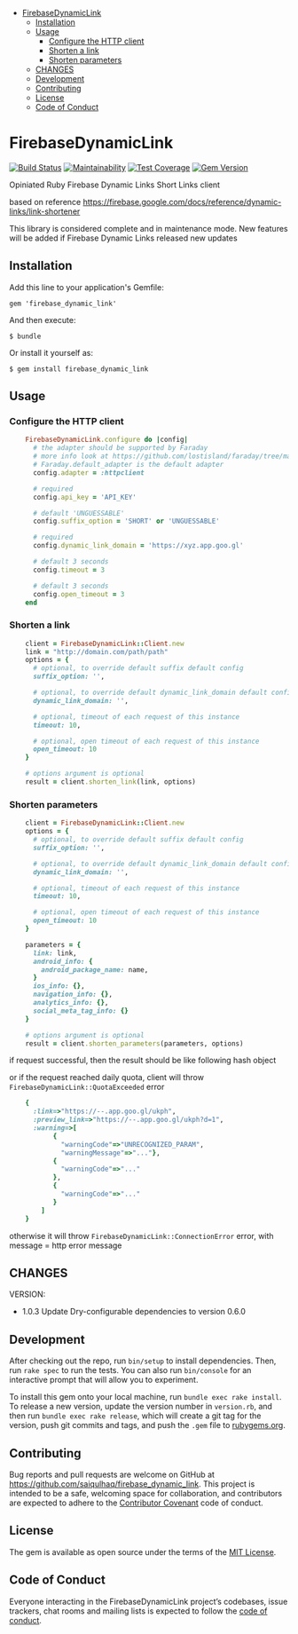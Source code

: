 
<!-- vim-markdown-toc GFM -->

+ [FirebaseDynamicLink](#firebasedynamiclink)
    * [Installation](#installation)
    * [Usage](#usage)
        - [Configure the HTTP client](#configure-the-http-client)
        - [Shorten a link](#shorten-a-link)
        - [Shorten parameters](#shorten-parameters)
    * [CHANGES](#changes)
    * [Development](#development)
    * [Contributing](#contributing)
    * [License](#license)
    * [Code of Conduct](#code-of-conduct)

<!-- vim-markdown-toc -->

# FirebaseDynamicLink

[![Build Status](https://travis-ci.org/saiqulhaq/firebase_dynamic_link.svg?branch=master)](https://travis-ci.org/saiqulhaq/firebase_dynamic_link)
[![Maintainability](https://api.codeclimate.com/v1/badges/0e2629515335c72ef80d/maintainability)](https://codeclimate.com/github/saiqulhaq/firebase_dynamic_link/maintainability)
[![Test Coverage](https://api.codeclimate.com/v1/badges/0e2629515335c72ef80d/test_coverage)](https://codeclimate.com/github/saiqulhaq/firebase_dynamic_link/test_coverage)
[![Gem Version](https://badge.fury.io/rb/firebase_dynamic_link.svg)](https://badge.fury.io/rb/firebase_dynamic_link)

Opiniated Ruby Firebase Dynamic Links Short Links client 

based on reference https://firebase.google.com/docs/reference/dynamic-links/link-shortener

This library is considered complete and in maintenance mode. New features will be added if Firebase Dynamic Links released new updates

## Installation

Add this line to your application's Gemfile:

    gem 'firebase_dynamic_link'

And then execute:

    $ bundle

Or install it yourself as:

    $ gem install firebase_dynamic_link

## Usage

### Configure the HTTP client

```ruby
    FirebaseDynamicLink.configure do |config|
      # the adapter should be supported by Faraday
      # more info look at https://github.com/lostisland/faraday/tree/master/test/adapters
      # Faraday.default_adapter is the default adapter
      config.adapter = :httpclient

      # required
      config.api_key = 'API_KEY'

      # default 'UNGUESSABLE'
      config.suffix_option = 'SHORT' or 'UNGUESSABLE'

      # required
      config.dynamic_link_domain = 'https://xyz.app.goo.gl'

      # default 3 seconds
      config.timeout = 3 

      # default 3 seconds
      config.open_timeout = 3
    end
```

### Shorten a link

```ruby
    client = FirebaseDynamicLink::Client.new
    link = "http://domain.com/path/path"
    options = {
      # optional, to override default suffix default config 
      suffix_option: '', 

      # optional, to override default dynamic_link_domain default config
      dynamic_link_domain: '', 

      # optional, timeout of each request of this instance
      timeout: 10, 

      # optional, open timeout of each request of this instance
      open_timeout: 10
    }

    # options argument is optional
    result = client.shorten_link(link, options)
```

### Shorten parameters

```ruby
    client = FirebaseDynamicLink::Client.new
    options = {
      # optional, to override default suffix default config 
      suffix_option: '', 

      # optional, to override default dynamic_link_domain default config
      dynamic_link_domain: '', 

      # optional, timeout of each request of this instance
      timeout: 10, 

      # optional, open timeout of each request of this instance
      open_timeout: 10
    }

    parameters = {
      link: link,
      android_info: {
        android_package_name: name,
      }
      ios_info: {},
      navigation_info: {},
      analytics_info: {},
      social_meta_tag_info: {}
    }

    # options argument is optional
    result = client.shorten_parameters(parameters, options)
```

if request successful, then the result should be like following hash object

or if the request reached daily quota, client will throw `FirebaseDynamicLink::QuotaExceeded` error

```ruby
    { 
      :link=>"https://--.app.goo.gl/ukph", 
      :preview_link=>"https://--.app.goo.gl/ukph?d=1", 
      :warning=>[
           { 
             "warningCode"=>"UNRECOGNIZED_PARAM",
             "warningMessage"=>"..."}, 
           {
             "warningCode"=>"..."
           }, 
           {
             "warningCode"=>"..."
           }
        ]
    }
```

otherwise it will throw `FirebaseDynamicLink::ConnectionError` error, with message = http error message

## CHANGES

VERSION:

* 1.0.3 
  Update Dry-configurable dependencies to version 0.6.0

## Development

After checking out the repo, run `bin/setup` to install dependencies. Then, run `rake spec` to run the tests. You can also run `bin/console` for an interactive prompt that will allow you to experiment.

To install this gem onto your local machine, run `bundle exec rake install`. To release a new version, update the version number in `version.rb`, and then run `bundle exec rake release`, which will create a git tag for the version, push git commits and tags, and push the `.gem` file to [rubygems.org](https://rubygems.org).

## Contributing

Bug reports and pull requests are welcome on GitHub at https://github.com/saiqulhaq/firebase_dynamic_link. This project is intended to be a safe, welcoming space for collaboration, and contributors are expected to adhere to the [Contributor Covenant](http://contributor-covenant.org) code of conduct.

## License

The gem is available as open source under the terms of the [MIT License](https://opensource.org/licenses/MIT).

## Code of Conduct

Everyone interacting in the FirebaseDynamicLink project’s codebases, issue trackers, chat rooms and mailing lists is expected to follow the [code of conduct](https://github.com/saiqulhaq/firebase_dynamic_link/blob/master/CODE_OF_CONDUCT.md).
